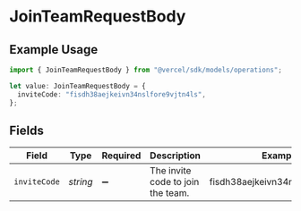 # JoinTeamRequestBody

## Example Usage

```typescript
import { JoinTeamRequestBody } from "@vercel/sdk/models/operations";

let value: JoinTeamRequestBody = {
  inviteCode: "fisdh38aejkeivn34nslfore9vjtn4ls",
};
```

## Fields

| Field                             | Type                              | Required                          | Description                       | Example                           |
| --------------------------------- | --------------------------------- | --------------------------------- | --------------------------------- | --------------------------------- |
| `inviteCode`                      | *string*                          | :heavy_minus_sign:                | The invite code to join the team. | fisdh38aejkeivn34nslfore9vjtn4ls  |